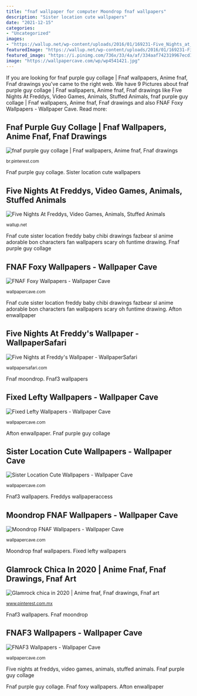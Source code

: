```yaml
---
title: "fnaf wallpaper for computer Moondrop fnaf wallpapers"
description: "Sister location cute wallpapers"
date: "2021-12-15"
categories:
- "Uncategorized"
images:
- "https://wallup.net/wp-content/uploads/2016/01/169231-Five_Nights_at_Freddys-video_games-animals-stuffed_animals.jpg"
featuredImage: "https://wallup.net/wp-content/uploads/2016/01/169231-Five_Nights_at_Freddys-video_games-animals-stuffed_animals.jpg"
featured_image: "https://i.pinimg.com/736x/33/4a/af/334aaf742319967ecd17b2081abe66bc.jpg"
image: "https://wallpapercave.com/wp/wp4541421.jpg"
---
```


If you are looking for fnaf purple guy collage | Fnaf wallpapers, Anime fnaf, Fnaf drawings you've came to the right web. We have 9 Pictures about fnaf purple guy collage | Fnaf wallpapers, Anime fnaf, Fnaf drawings like Five Nights At Freddys, Video Games, Animals, Stuffed Animals, fnaf purple guy collage | Fnaf wallpapers, Anime fnaf, Fnaf drawings and also FNAF Foxy Wallpapers - Wallpaper Cave. Read more:

## Fnaf Purple Guy Collage | Fnaf Wallpapers, Anime Fnaf, Fnaf Drawings

![fnaf purple guy collage | Fnaf wallpapers, Anime fnaf, Fnaf drawings](https://i.pinimg.com/736x/33/4a/af/334aaf742319967ecd17b2081abe66bc.jpg "Fnaf cute sister location freddy baby chibi drawings fazbear sl anime adorable bon characters fan wallpapers scary oh funtime drawing")

<small>br.pinterest.com</small>

Fnaf purple guy collage. Sister location cute wallpapers

## Five Nights At Freddys, Video Games, Animals, Stuffed Animals

![Five Nights At Freddys, Video Games, Animals, Stuffed Animals](https://wallup.net/wp-content/uploads/2016/01/169231-Five_Nights_at_Freddys-video_games-animals-stuffed_animals.jpg "Fnaf glamrock chica freddy animatronicos teaser games dibujos")

<small>wallup.net</small>

Fnaf cute sister location freddy baby chibi drawings fazbear sl anime adorable bon characters fan wallpapers scary oh funtime drawing. Fnaf purple guy collage

## FNAF Foxy Wallpapers - Wallpaper Cave

![FNAF Foxy Wallpapers - Wallpaper Cave](https://wallpapercave.com/wp/wp4541421.jpg "Fnaf cute sister location freddy baby chibi drawings fazbear sl anime adorable bon characters fan wallpapers scary oh funtime drawing")

<small>wallpapercave.com</small>

Fnaf cute sister location freddy baby chibi drawings fazbear sl anime adorable bon characters fan wallpapers scary oh funtime drawing. Afton enwallpaper

## Five Nights At Freddy&#039;s Wallpaper - WallpaperSafari

![Five Nights at Freddy&#039;s Wallpaper - WallpaperSafari](https://cdn.wallpapersafari.com/44/61/KiBFbf.jpg "Fnaf cute sister location freddy baby chibi drawings fazbear sl anime adorable bon characters fan wallpapers scary oh funtime drawing")

<small>wallpapersafari.com</small>

Fnaf moondrop. Fnaf3 wallpapers

## Fixed Lefty Wallpapers - Wallpaper Cave

![Fixed Lefty Wallpapers - Wallpaper Cave](https://wallpapercave.com/wp/wp6448398.jpg "Five nights at freddy&#039;s wallpaper")

<small>wallpapercave.com</small>

Afton enwallpaper. Fnaf purple guy collage

## Sister Location Cute Wallpapers - Wallpaper Cave

![Sister Location Cute Wallpapers - Wallpaper Cave](https://wallpapercave.com/wp/wp6434850.jpg "Fnaf3 wallpapers")

<small>wallpapercave.com</small>

Fnaf3 wallpapers. Freddys wallpaperaccess

## Moondrop FNAF Wallpapers - Wallpaper Cave

![Moondrop FNAF Wallpapers - Wallpaper Cave](https://wallpapercave.com/wp/wp9429817.png "Fnaf foxy wallpapers")

<small>wallpapercave.com</small>

Moondrop fnaf wallpapers. Fixed lefty wallpapers

## Glamrock Chica In 2020 | Anime Fnaf, Fnaf Drawings, Fnaf Art

![Glamrock chica in 2020 | Anime fnaf, Fnaf drawings, Fnaf art](https://i.pinimg.com/236x/cf/0c/36/cf0c368e6a97d6014529a56e5d763aca.jpg?nii=t "Five nights at freddy&#039;s wallpaper")

<small>www.pinterest.com.mx</small>

Fnaf3 wallpapers. Fnaf moondrop

## FNAF3 Wallpapers - Wallpaper Cave

![FNAF3 Wallpapers - Wallpaper Cave](https://wallpapercave.com/wp/wp6171471.png "Fnaf cute sister location freddy baby chibi drawings fazbear sl anime adorable bon characters fan wallpapers scary oh funtime drawing")

<small>wallpapercave.com</small>

Five nights at freddys, video games, animals, stuffed animals. Fnaf purple guy collage

Fnaf purple guy collage. Fnaf foxy wallpapers. Afton enwallpaper

